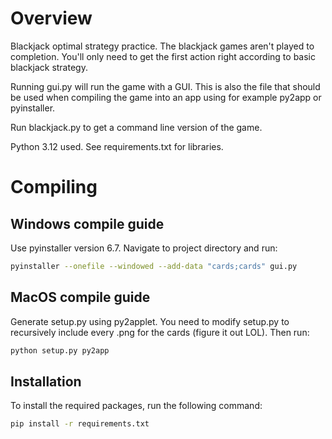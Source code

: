 # Overview

Blackjack optimal strategy practice. The blackjack games aren't played to completion. You'll only need to get the first action right according to basic blackjack strategy.

Running gui.py will run the game with a GUI. This is also the file that should be used when compiling the game into an app using for example py2app or pyinstaller.

Run blackjack.py to get a command line version of the game.

Python 3.12 used. See requirements.txt for libraries.

# Compiling

## Windows compile guide
Use pyinstaller version 6.7. Navigate to project directory and run:
```bash
pyinstaller --onefile --windowed --add-data "cards;cards" gui.py
```

## MacOS compile guide
Generate setup.py using py2applet. You need to modify setup.py to recursively include every .png for the cards (figure it out LOL). Then run:
```bash
python setup.py py2app
```

## Installation

To install the required packages, run the following command:
```sh
pip install -r requirements.txt
